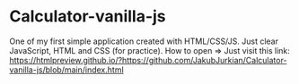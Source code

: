 # Calculator-vanilla-js
One of my first simple application created with HTML/CSS/JS.
Just clear JavaScript, HTML and CSS (for practice).
How to open => Just visit this link: https://htmlpreview.github.io/?https://github.com/JakubJurkian/Calculator-vanilla-js/blob/main/index.html
